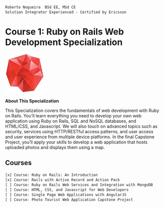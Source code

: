 ```
Roberto Nogueira  BSd EE, MSd CE
Solution Integrator Experienced - Certified by Ericsson
```
# Course 1: Ruby on Rails Web Development Specialization

![ebook cover](images/ebook_cover.png)

**About This Specialization**

This Specialization covers the fundamentals of web development with Ruby on Rails. You’ll learn everything you need to develop your own web application using Ruby on Rails, SQL and NoSQL databases, and HTML/CSS, and Javascript. We will also touch on advanced topics such as security, services using HTTP/RESTful access patterns, and user access and user experience from multiple device platforms. In the final Capstone Project, you’ll apply your skills to develop a web application that hosts uploaded photos and displays them using a map.

## Courses
```
[x] Course: Ruby on Rails: An Introduction
[x] Course: Rails with Active Record and Action Pack
[ ] Course: Ruby on Rails Web Services and Integration with MongoDB
[ ] Course: HTML, CSS, and Javascript for Web Developers
[ ] Course: Single Page Web Applications with AngularJS
[ ] Course: Photo Tourist Web Application Capstone Project
```
